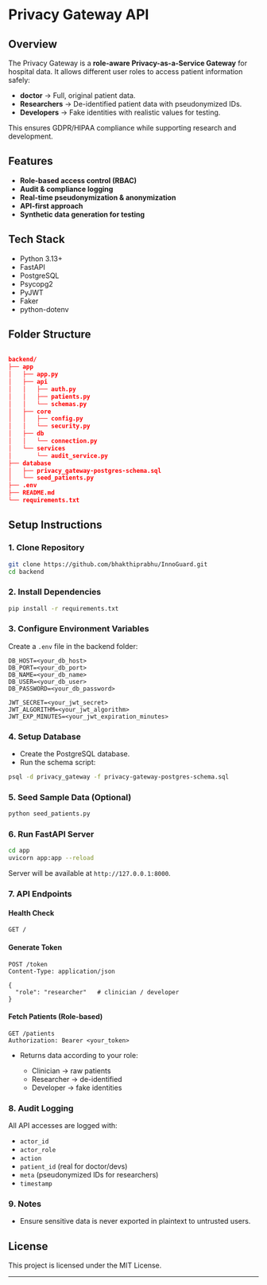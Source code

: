 # Privacy Gateway API

## Overview

The Privacy Gateway is a **role-aware Privacy-as-a-Service Gateway** for hospital data. It allows different user roles to access patient information safely:

* **doctor** → Full, original patient data.
* **Researchers** → De-identified patient data with pseudonymized IDs.
* **Developers** → Fake identities with realistic values for testing.

This ensures GDPR/HIPAA compliance while supporting research and development.

## Features

* **Role-based access control (RBAC)**
* **Audit & compliance logging**
* **Real-time pseudonymization & anonymization**
* **API-first approach**
* **Synthetic data generation for testing**

## Tech Stack

* Python 3.13+
* FastAPI
* PostgreSQL
* Psycopg2
* PyJWT
* Faker
* python-dotenv

## Folder Structure
```json

backend/
├── app
│   ├── app.py
│   ├── api
│   │   ├── auth.py
│   │   ├── patients.py
│   │   └── schemas.py
│   ├── core
│   │   ├── config.py
│   │   └── security.py
│   ├── db
│   │   └── connection.py
│   └── services
│       └── audit_service.py
├── database
│   ├── privacy_gateway-postgres-schema.sql
│   └── seed_patients.py
├── .env  
├── README.md
└── requirements.txt
```

## Setup Instructions

### 1. Clone Repository

```bash
git clone https://github.com/bhakthiprabhu/InnoGuard.git
cd backend
```

### 2. Install Dependencies

```bash
pip install -r requirements.txt
```

### 3. Configure Environment Variables

Create a `.env` file in the backend folder:

```env
DB_HOST=<your_db_host>
DB_PORT=<your_db_port>
DB_NAME=<your_db_name>
DB_USER=<your_db_user>
DB_PASSWORD=<your_db_password>

JWT_SECRET=<your_jwt_secret>
JWT_ALGORITHM=<your_jwt_algorithm>
JWT_EXP_MINUTES=<your_jwt_expiration_minutes>
```

### 4. Setup Database

* Create the PostgreSQL database.
* Run the schema script:

```bash
psql -d privacy_gateway -f privacy-gateway-postgres-schema.sql
```

### 5. Seed Sample Data (Optional)

```bash
python seed_patients.py
```

### 6. Run FastAPI Server

```bash
cd app
uvicorn app:app --reload
```

Server will be available at `http://127.0.0.1:8000`.

### 7. API Endpoints

#### Health Check

```http
GET /
```

#### Generate Token 

```http
POST /token
Content-Type: application/json

{
  "role": "researcher"   # clinician / developer
}
```

#### Fetch Patients (Role-based)

```http
GET /patients
Authorization: Bearer <your_token>
```

* Returns data according to your role:

  * Clinician → raw patients
  * Researcher → de-identified
  * Developer → fake identities


### 8. Audit Logging

All API accesses are logged with:

* `actor_id`
* `actor_role`
* `action`
* `patient_id` (real for doctor/devs)
* `meta` (pseudonymized IDs for researchers)
* `timestamp`


### 9. Notes

* Ensure sensitive data is never exported in plaintext to untrusted users.

## License

This project is licensed under the MIT License.

---